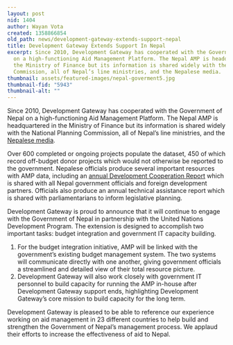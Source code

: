 ```yaml
---
layout: post
nid: 1404
author: Wayan Vota
created: 1358866854
old_path: news/development-gateway-extends-support-nepal
title: Development Gateway Extends Support In Nepal
excerpt: Since 2010, Development Gateway has cooperated with the Government of Nepal
  on a high-functioning Aid Management Platform. The Nepal AMP is headquartered in
  the Ministry of Finance but its information is shared widely with the National Planning
  Commission, all of Nepal’s line ministries, and the Nepalese media.
thumbnail: assets/featured-images/nepal-goverment5.jpg
thumbnail-fid: "5943"
thumbnail-alt: ""
---
```


Since 2010, Development Gateway has cooperated with the Government of Nepal on a high-functioning Aid Management Platform. The Nepal AMP is headquartered in the Ministry of Finance but its information is shared widely with the National Planning Commission, all of Nepal’s line ministries, and the [Nepalese media](http://www.google.com/url?q=http%3A%2F%2Fwww.thehimalayantimes.com%2FfullNews.php%3Fheadline%3DEducation%2Bsector%2Blargest%2Bforeign%2Baid%2Brecipient%26NewsID%3D324301&sa=D&sntz=1&usg=AFQjCNF3vonLHe3pXbg1h5aZFhlG1y9Mwg).

Over 600 completed or ongoing projects populate the dataset, 450 of which record off-budget donor projects which would not otherwise be reported to the government. Nepalese officials produce several important resources with AMP data, including an [annual Development Cooperation Report](http://www.google.com/url?q=http%3A%2F%2Fzunia.org%2Fnode%2F210397&sa=D&sntz=1&usg=AFQjCNHvS9c_XLY_zE6034wDvFxXJaTR8A) which is shared with all Nepal government officials and foreign development partners. Officials also produce an annual technical assistance report which is shared with parliamentarians to inform legislative planning.

Development Gateway is proud to announce that it will continue to engage with the Government of Nepal in partnership with the United Nations Development Program. The extension is designed to accomplish two important tasks: budget integration and government IT capacity building.

1. For the budget integration initiative, AMP will be linked with the government’s existing budget management system. The two systems will communicate directly with one another, giving government officials a streamlined and detailed view of their total resource picture.
2. Development Gateway will also work closely with government IT personnel to build capacity for running the AMP in-house after Development Gateway support ends, highlighting Development Gateway’s core mission to build capacity for the long term.

 Development Gateway is pleased to be able to reference our experience working on aid management in 23 different countries to help build and strengthen the Government of Nepal’s management process. We applaud their efforts to increase the effectiveness of aid to Nepal.
